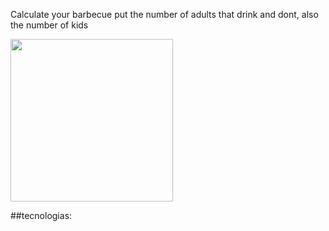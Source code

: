 Calculate your barbecue
put the number of adults that drink and dont, also the number of kids

<img src= "https://github.com/user-attachments/assets/077b0d7f-aa8f-484f-8323-c36b18abe44b" width=260>

##tecnologias: